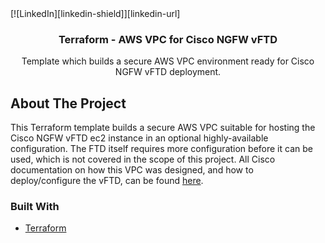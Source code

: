 <div id="top"></div>
[![LinkedIn][linkedin-shield]][linkedin-url]



<!-- PROJECT LOGO -->
<br />
<div align="center">
  <a href="https://github.com/itprosource/terraform-aws-cisco-ngfw-vpc">
  </a>

<h3 align="center">Terraform - AWS VPC for Cisco NGFW vFTD</h3>

  <p align="center">
    Template which builds a secure AWS VPC environment ready for Cisco NGFW vFTD deployment.
    <br />
  </p>
</div>

<!-- ABOUT THE PROJECT -->
## About The Project

This Terraform template builds a secure AWS VPC suitable for hosting the Cisco NGFW vFTD ec2 instance in an optional highly-available configuration. The FTD itself requires more configuration before it can be used, which is not covered in the scope of this project. All Cisco documentation on how this VPC was designed, and how to deploy/configure the vFTD, can be found [here](https://www.cisco.com/c/en/us/td/docs/security/firepower/quick_start/aws/ftdv-aws-gsg/ftdv-aws-intro.html).

### Built With

* [Terraform](https://www.terraform.io/)

[linkedin-shield]: https://img.shields.io/badge/-LinkedIn-black.svg?style=for-the-badge&logo=linkedin&colorB=555
[linkedin-url]: https://linkedin.com/in/austinthome
